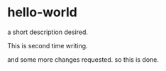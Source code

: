 # hello-world
a short description desired.

This is second time writing.

and some more changes requested.
so this is done.
